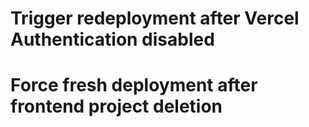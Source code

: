 # Trigger redeployment after Vercel Authentication disabled
# Force fresh deployment after frontend project deletion
